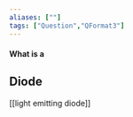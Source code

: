 ```yaml
---
aliases: [""]
tags: ["Question","QFormat3"]
---
```


#### What is a
## Diode


[[light emitting diode]]

